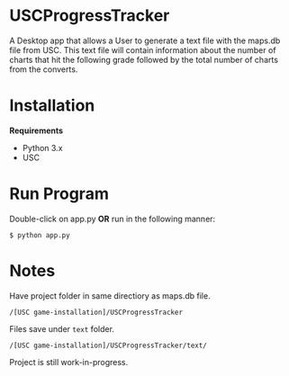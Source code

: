 # USCProgressTracker

A Desktop app that allows a User to generate a text file with the maps.db file from USC. This text file will contain information about the number of charts that hit the following grade followed by the total number of charts from the converts.

# Installation
**Requirements**
- Python 3.x
- USC

# Run Program
Double-click on app.py **OR** run in the following manner:

`$ python app.py`

# Notes

Have project folder in same directiory as maps.db file.

`/[USC game-installation]/USCProgressTracker`

Files save under `text` folder.

`/[USC game-installation]/USCProgressTracker/text/`

Project is still work-in-progress.